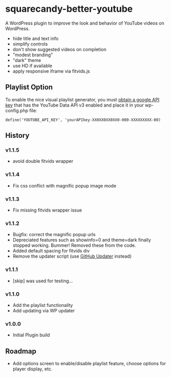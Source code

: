 # squarecandy-better-youtube

A WordPress plugin to improve the look and behavior of YouTube videos on WordPress.

- hide title and text info
- simplify controls
- don't show suggested videos on completion
- "modest branding"
- "dark" theme
- use HD if available
- apply responsive iframe via fitvids.js

## Playlist Option

To enable the nice visual playlist generator, you must [obtain a google API key](https://console.cloud.google.com/cloud-resource-manager) that has the YouTube Data API v3 enabled and place it in your wp-config.php file:

`define('YOUTUBE_API_KEY', 'yourAPIkey-XX0XX0XX0XX0-000-XXXXXXXXX-00)`


## History

### v1.1.5

* avoid double fitvids wrapper

### v1.1.4

* Fix css conflict with magnific popup image mode

### v1.1.3

* Fix missing fitvids wrapper issue

### v1.1.2

* Bugfix: correct the magnific popup urls
* Depreciated features such as showinfo=0 and theme=dark finally stopped working. Bummer! Removed these from the code.
* Added default spacing for fitvids div
* Remove the updater script (use [GitHub Updater](https://github.com/afragen/github-updater) instead)

### v1.1.1

* [skip] was used for testing...

### v1.1.0

* Add the playlist functionality
* Add updating via WP updater

### v1.0.0

* Initial Plugin build

## Roadmap

* Add options screen to enable/disable playlist feature, choose options for player display, etc.
